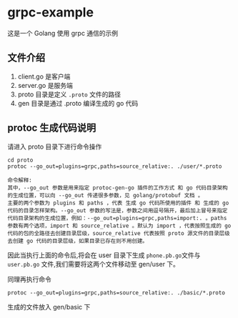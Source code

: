 # grpc-example 

这是一个 Golang 使用 grpc 通信的示例

## 文件介绍

1. client.go 是客户端
2. server.go 是服务端
3. proto 目录是定义 `.proto` 文件的路径
4. gen 目录是通过 .proto 编译生成的 go 代码

## protoc 生成代码说明

请进入 proto 目录下进行命令操作

```
cd proto
protoc --go_out=plugins=grpc,paths=source_relative:. ./user/*.proto
```

```
命令解释:
其中，--go_out 参数是用来指定 protoc-gen-go 插件的工作方式 和 go 代码目录架构的生成位置，可以向 --go_out 传递很多参数，见 golang/protobuf 文档 。
主要的两个参数为 plugins 和 paths ，代表 生成 go 代码所使用的插件 和 生成的 go 代码的目录怎样架构。--go_out 参数的写法是，参数之间用逗号隔开，最后加上冒号来指定代码目录架构的生成位置，例如：--go_out=plugins=grpc,paths=import:. 。paths 参数有两个选项，import 和 source_relative 。默认为 import ，代表按照生成的 go 代码的包的全路径去创建目录层级，source_relative 代表按照 proto 源文件的目录层级去创建 go 代码的目录层级，如果目录已存在则不用创建。
```

因此当执行上面的命令后,将会在 user 目录下生成 `phone.pb.go`文件与 `user.pb.go` 文件,我们需要将这两个文件移动至 gen/user 下。

同理再执行命令

```
protoc --go_out=plugins=grpc,paths=source_relative:. ./basic/*.proto
```

生成的文件放入 gen/basic 下